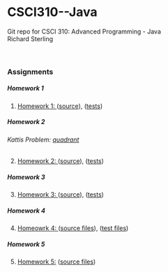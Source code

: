 # CSCI310--Java
Git repo for CSCI 310:  Advanced Programming - Java<br>
Richard Sterling<br>
<br>
<br>

### Assignments
##### Homework 1
1) [Homework 1: ](https://github.com/rSterling319/CSCI310--Java/tree/hw1) ([source](https://github.com/rSterling319/CSCI310--Java/blob/hw1/hw1/src/hw1/Hw1.java)),  ([tests](https://github.com/rSterling319/CSCI310--Java/blob/hw1/hw1/test/hw1/Hw1Test.java))
##### Homework 2
###### Kattis Problem: [quadrant](https://open.kattis.com/problems/quadrant)
2) [Homework 2: ](https://github.com/rSterling319/CSCI310--Java/tree/hw2/hw2) ([source](https://github.com/rSterling319/CSCI310--Java/blob/hw2/hw2/src/hw2/Hw2.java)), ([tests](https://github.com/rSterling319/CSCI310--Java/blob/hw2/hw2/test/hw2/Hw2Test.java))
##### Homework 3
3) [Homework 3: ](https://github.com/rSterling319/CSCI310--Java/tree/hw3/hw3)
([source](https://github.com/rSterling319/CSCI310--Java/tree/hw3/hw3/src/hw3)),
([tests](https://github.com/rSterling319/CSCI310--Java/tree/hw3/hw3/test/hw3))

##### Homework 4
4) [Homeowrk 4: ](https://github.com/rSterling319/CSCI310--Java/tree/hw4)
([source files](https://github.com/rSterling319/CSCI310--Java/tree/hw4/hw4/src/hw4)),
([test files](https://github.com/rSterling319/CSCI310--Java/tree/hw4/hw4/test/hw4))

##### Homework 5
5) [Homework 5:](https://github.com/rSterling319/CSCI310--Java/tree/hw5/)
([source files](https://github.com/rSterling319/CSCI310--Java/tree/hw5/hw5))
